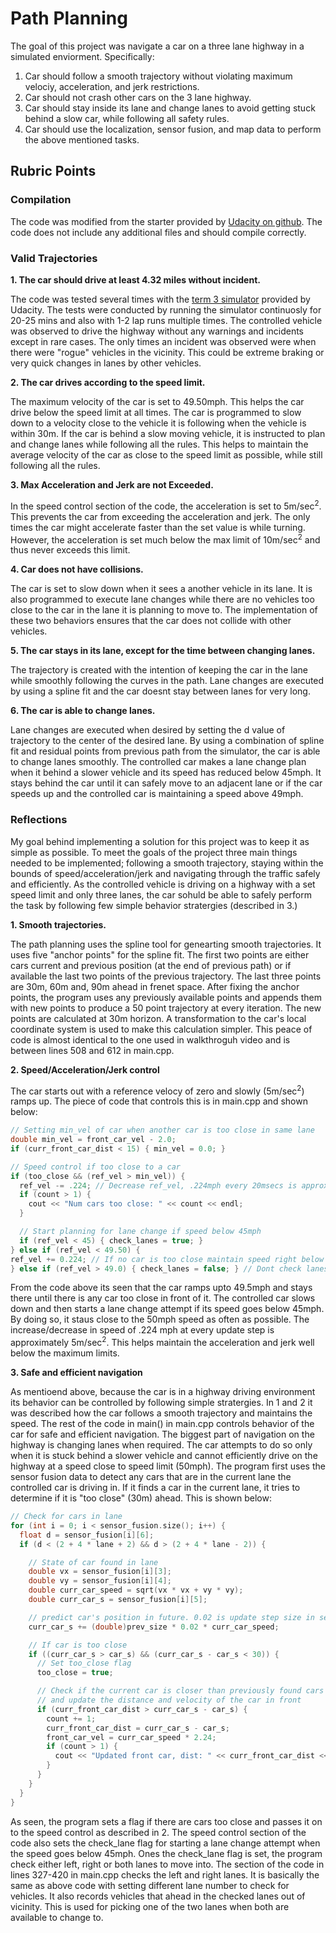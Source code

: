 # Path Planning #
The goal of this project was navigate a car on a three lane highway in a simulated enviorment. Specifically:

1. Car should follow a smooth trajectory without violating maximum velociy, acceleration, and jerk restrictions.
2. Car should not crash other cars on the 3 lane highway.
3. Car should stay inside its lane and change lanes to avoid getting stuck behind a slow car, while following all safety rules.
4. Car should use the localization, sensor fusion, and map data to perform the above mentioned tasks.

## Rubric Points ##

### Compilation ###

The code was modified from the starter provided by [Udacity on github](https://github.com/udacity/CarND-Path-Planning-Project). The code does not include any additional files and should compile correctly.

### Valid Trajectories ###

**1. The car should drive at least 4.32 miles without incident.**

The code was tested several times with the [term 3 simulator](https://github.com/udacity/self-driving-car-sim/releases/tag/T3_v1.2) provided by Udacity. The tests were conducted by running the simulator continuosly for 20-25 mins and also with 1-2 lap runs multiple times. The controlled vehicle was observed to drive the highway without any warnings and incidents except in rare cases. The only times an incident was observed were when there were "rogue" vehicles in the vicinity. This could be extreme braking or very quick changes in lanes by other vehicles. 

**2. The car drives according to the speed limit.**

The maximum velocity of the car is set to 49.50mph. This helps the car drive below the speed limit at all times. The car is programmed to slow down to a velocity close to the vehicle it is following when the vehicle is within 30m. If the car is behind a slow moving vehicle, it is instructed to plan and change lanes while following all the rules. This helps to maintain the average velocity of the car as close to the speed limit as possible, while still following all the rules.

**3. Max Acceleration and Jerk are not Exceeded.**

In the speed control section of the code, the acceleration is set to 5m/sec<sup>2</sup>. This prevents the car from exceeding the acceleration and jerk. The only times the car might accelerate faster than the set value is while turning. However, the acceleration is set much below the max limit of 10m/sec<sup>2</sup> and thus never exceeds this limit.

**4. Car does not have collisions.**

The car is set to slow down when it sees a another vehicle in its lane. It is also programmed to execute lane changes while there are no vehicles too close to the car in the lane it is planning to move to. The implementation of these two behaviors ensures that the car does not collide with other vehicles.

**5. The car stays in its lane, except for the time between changing lanes.**

The trajectory is created with the intention of keeping the car in the lane while smoothly following the curves in the path. Lane changes are executed by using a spline fit and the car doesnt stay between lanes for very long.

**6. The car is able to change lanes.**

Lane changes are executed when desired by setting the d value of trajectory to the center of the desired lane. By using a combination of spline fit and residual points from previous path from the simulator, the car is able to change lanes smoothly. The controlled car makes a lane change plan when it behind a slower vehicle and its speed has reduced below 45mph. It stays behind the car until it can safely move to an adjacent lane or if the car speeds up and the controlled car is maintaining a speed above 49mph.

### Reflections ###

My goal behind implementing a solution for this project was to keep it as simple as possible. To meet the goals of the project three main things needed to be implemented; following a smooth trajectory, staying within the bounds of speed/acceleration/jerk and navigating through the traffic safely and efficiently. As the controlled vehicle is driving on a highway with a set speed limit and only three lanes, the car sohuld be able to safely perform the task by following few simple behavior stratergies (described in 3.)

**1. Smooth trajectories.**

The path planning uses the spline tool for genearting smooth trajectories. It uses five "anchor points" for the spline fit. The first two points are either cars current and previous position (at the end of previous path) or if available the last two points of the previous trajectory. The last three points are 30m, 60m and, 90m ahead in frenet space. After fixing the anchor points, the program uses any previously available points and appends them with new points to produce a 50 point trajectory at every iteration. The new points are calculated at 30m horizon. A transformation to the car's local coordinate system is used to make this calculation simpler. This peace of code is almost identical to the one used in walkthroguh video and is between lines 508 and 612 in main.cpp.

**2. Speed/Acceleration/Jerk control**

The car starts out with a reference velocy of zero and slowly (5m/sec<sup>2</sup>) ramps up. The piece of code that controls this is in main.cpp and shown below:

```cpp
// Setting min_vel of car when another car is too close in same lane
double min_vel = front_car_vel - 2.0;
if (curr_front_car_dist < 15) { min_vel = 0.0; }

// Speed control if too close to a car
if (too_close && (ref_vel > min_vel)) {
  ref_vel -= .224; // Decrease ref_vel, .224mph every 20msecs is approximately 5m/s
  if (count > 1) {
    cout << "Num cars too close: " << count << endl;
  }

  // Start planning for lane change if speed below 45mph
  if (ref_vel < 45) { check_lanes = true; }
} else if (ref_vel < 49.50) {
ref_vel += 0.224; // If no car is too close maintain speed right below 50mph
} else if (ref_vel > 49.0) { check_lanes = false; } // Dont check lanes if velocity is > 49mph

```

From the code above its seen that the car ramps upto 49.5mph and stays there until there is any car too close in front of it. The controlled car slows down and then starts a lane change attempt if its speed goes below 45mph. By doing so, it staus close to the 50mph speed as often as possible. The increase/decrease in speed of .224 mph at every update step is approximately 5m/sec<sup>2</sup>. This helps maintain the acceleration and jerk well below the maximum limits. 

**3. Safe and efficient navigation**

As mentioend above, because the car is in a highway driving environment its behavior can be controlled by following simple stratergies. In 1 and 2 it was described how the car follows a smooth trajectory and maintains the speed. The rest of the code in main() in main.cpp controls behavior of the car for safe and efficient navigation. The biggest part of navigation on the highway is changing lanes when required. The car attempts to do so only when it is stuck behind a slower vehicle and cannot efficiently drive on the highway at a speed close to speed limit (50mph).  The program first uses the sensor fusion data to detect any cars that are in the current lane the controlled car is driving in. If it finds a car in the current lane, it tries to determine if it is "too close" (30m) ahead. This is shown below:

```cpp
// Check for cars in lane
for (int i = 0; i < sensor_fusion.size(); i++) {
  float d = sensor_fusion[i][6];
  if (d < (2 + 4 * lane + 2) && d > (2 + 4 * lane - 2)) {

    // State of car found in lane
    double vx = sensor_fusion[i][3];
    double vy = sensor_fusion[i][4];
    double curr_car_speed = sqrt(vx * vx + vy * vy);
    double curr_car_s = sensor_fusion[i][5];

    // predict car's position in future. 0.02 is update step size in seconds
    curr_car_s += (double)prev_size * 0.02 * curr_car_speed;

    // If car is too close
    if ((curr_car_s > car_s) && (curr_car_s - car_s < 30)) {
      // Set too_close flag
      too_close = true;

      // Check if the current car is closer than previously found cars in lane
      // and update the distance and velocity of the car in front
      if (curr_front_car_dist > curr_car_s - car_s) {
        count += 1;
        curr_front_car_dist = curr_car_s - car_s;
        front_car_vel = curr_car_speed * 2.24;
        if (count > 1) {
          cout << "Updated front car, dist: " << curr_front_car_dist << ", vel: " << front_car_vel << "mph" << endl ;
        }
      }
    }
  }
}
```

As seen, the program sets a flag if there are cars too close and passes it on to the speed control as described in 2. The speed control section of the code also sets the check_lane flag for starting a lane change attempt when the speed goes below 45mph. Ones the check_lane flag is set, the program check either left, right or both lanes to move into. The section of the code in lines 327-420 in main.cpp checks the left and right lanes. It is basically the same as above code with setting different lane number to check for vehicles. It also records vehicles that ahead in the checked lanes out of vicinity. This is used for picking one of the two lanes when both are available to change to.





